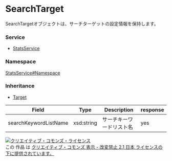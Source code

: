 

# SearchTarget

SearchTargetオブジェクトは、サーチターゲットの設定情報を保持します。

### Service

+ [StatsService](../../services/StatsService.md)

### Namespace

[StatsService#Namespace](../../services/StatsService.md#namespace)

### Inheritance

+ [Target](./Target.md)

| Field | Type | Description | response |
| ----- | ---- | ----------- | -------- |
| searchKeywordListName | xsd:string | サーチキーワードリスト名 | yes | |

<a rel="license" href="http://creativecommons.org/licenses/by-nd/2.1/jp/"><img alt="クリエイティブ・コモンズ・ライセンス" style="border-width:0" src="https://i.creativecommons.org/l/by-nd/2.1/jp/88x31.png" /></a><br />この 作品 は <a rel="license" href="http://creativecommons.org/licenses/by-nd/2.1/jp/">クリエイティブ・コモンズ 表示 - 改変禁止 2.1 日本 ライセンスの下に提供されています。</a>
